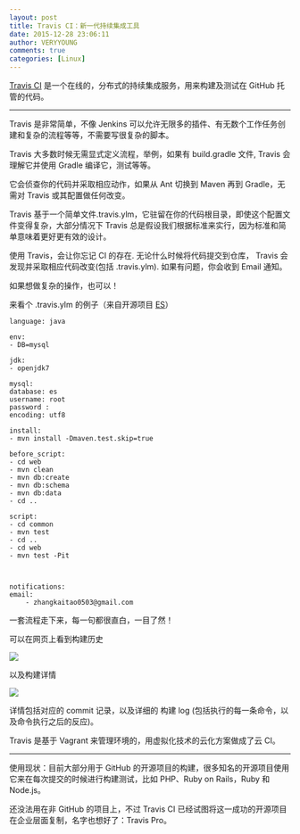 ```yaml
---
layout: post
title: Travis CI：新一代持续集成工具
date: 2015-12-28 23:06:11
author: VERYYOUNG
comments: true
categories: [Linux]
---
```


[Travis CI](https://travis-ci.org/)  是一个在线的，分布式的持续集成服务，用来构建及测试在 GitHub 托管的代码。


<!-- more -->

----------

Travis 是非常简单，不像 Jenkins 可以允许无限多的插件、有无数个工作任务创建和复杂的流程等等，不需要写很复杂的脚本。

Travis 大多数时候无需显式定义流程，举例，如果有 build.gradle 文件, Travis 会理解它并使用 Gradle 编译它，测试等等。

它会侦查你的代码并采取相应动作，如果从 Ant 切换到 Maven 再到 Gradle，无需对 Travis 或其配置做任何改变。

Travis 基于一个简单文件.travis.ylm，它驻留在你的代码根目录，即使这个配置文件变得复杂，大部分情况下 Travis 总是假设我们根据标准来实行，因为标准和简单意味着更好更有效的设计。

使用 Travis，会让你忘记 CI 的存在. 无论什么时候将代码提交到仓库， Travis 会发现并采取相应代码改变(包括 .travis.ylm). 如果有问题，你会收到 Email 通知。


如果想做复杂的操作，也可以！

来看个 .travis.ylm 的例子（来自开源项目 [ES](https://github.com/zhangkaitao/es)）

	language: java
	
	env:
	- DB=mysql
	
	jdk:
	- openjdk7
	
	mysql:
	database: es
	username: root
	password :
	encoding: utf8
	
	install:
	- mvn install -Dmaven.test.skip=true
	
	before_script:
	- cd web
	- mvn clean
	- mvn db:create
	- mvn db:schema
	- mvn db:data
	- cd ..
	
	script:
	- cd common
	- mvn test
	- cd ..
	- cd web
	- mvn test -Pit
	
	
	
	notifications:
	email:
		- zhangkaitao0503@gmail.com
		

一套流程走下来，每一句都很直白，一目了然！


可以在网页上看到构建历史

![](http://veryyoung.u.qiniudn.com/20151206211547.png)

以及构建详情

![](http://veryyoung.u.qiniudn.com/20151105203213.png)

详情包括对应的 commit 记录，以及详细的 构建 log (包括执行的每一条命令，以及命令执行之后的反应)。

Travis 是基于 Vagrant 来管理环境的，用虚拟化技术的云化方案做成了云 CI。


-----


使用现状：目前大部分用于 GitHub 的开源项目的构建，很多知名的开源项目使用它来在每次提交的时候进行构建测试，比如 PHP、Ruby on Rails，Ruby 和 Node.js。

还没法用在非 GitHub 的项目上，不过 Travis CI 已经试图将这一成功的开源项目在企业层面复制，名字也想好了：Travis Pro。








